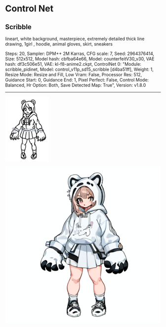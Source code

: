 
# Control Net

## Scribble
lineart, white background, masterpiece, extremely detailed thick line drawing, 1girl , hoodie, animal gloves, skirt, sneakers

Steps: 20, Sampler: DPM++ 2M Karras, CFG scale: 7, Seed: 2964376414, Size: 512x512, Model hash: cbfba64e66, Model: counterfeitV30_v30, VAE hash: df3c506e51, VAE: kl-f8-anime2.ckpt, ControlNet 0: "Module: scribble_pidinet, Model: control_v11p_sd15_scribble [d4ba51ff], Weight: 1, Resize Mode: Resize and Fill, Low Vram: False, Processor Res: 512, Guidance Start: 0, Guidance End: 1, Pixel Perfect: False, Control Mode: Balanced, Hr Option: Both, Save Detected Map: True", Version: v1.8.0

---

![image](https://github.com/RyuHaJung/AI_Project/blob/main/ControlNet/Scribble_01.png?raw=true)

![image](https://github.com/RyuHaJung/AI_Project/blob/main/ControlNet/Scribble_02.png?raw=true)
